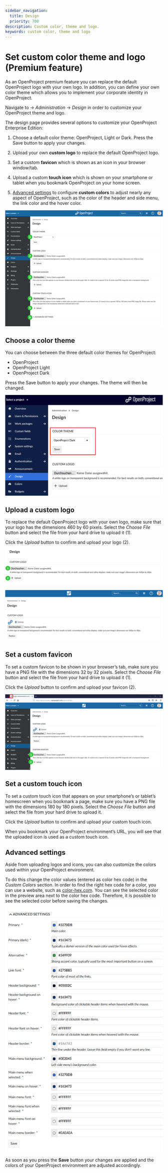 ```yaml
---
sidebar_navigation:
  title: Design
  priority: 700
description: Custom color, theme and logo.
keywords: custom color, theme and logo
---
```

# Set custom color theme and logo (Premium feature)

As an OpenProject premium feature you can replace the default  OpenProject logo with your own logo. In addition, you can define your own color theme which allows you to implement your corporate identity in OpenProject.

Navigate to -> *Administration* -> *Design* in order to customize your OpenProject theme and logo.

The design page provides several options to customize your OpenProject Enterprise Edition:

1. Choose a default color theme: OpenProject, Light or Dark. Press the Save button to apply your changes.

2. Upload your own **custom logo** to replace the default OpenProject logo.

3. Set a custom **favicon** which is shown as an icon in your browser window/tab.
4. Upload a custom **touch icon** which is shown on your smartphone or tablet when you bookmark OpenProject on your home screen.
5. [Advanced settings](#advanced-settings) to configure **custom colors** to adjust nearly any aspect of OpenProject, such  as the color of the header and side menu, the link color and the hover color.

![System-admin-guide_design](System-admin-guide_design.png)

## Choose a color theme

You can choose between the three default color themes for OpenProject:

* OpenProject 
* OpenProject Light
* OpenProject Dark

Press the Save button to apply your changes. The theme will then be changed.

![System-admin-guide_color-theme](System-admin-guide_color-theme.png)



## Upload a custom logo

To replace the default OpenProject logo with your own logo, make sure that your logo has the dimensions 460 by 60 pixels. Select the *Choose File* button and select the file from your hard drive to upload it (1).

Click the *Upload* button to confirm and upload your logo (2).

![Sys-admin-design-upload-logo](Sys-admin-design-upload-logo.png)

![upload logo](image-20200121143402479.png)

## Set a custom favicon

To set a custom favicon to be shown in your browser’s tab, make sure  you have a PNG file with the dimensions 32 by 32 pixels. Select the *Choose File* button and select the file from your hard drive to upload it (1).

Click the *Upload* button to confirm and upload your favicon (2).

![Sys-admin-design-favicon](Sys-admin-design-favicon-1579613889024.png)

## Set a custom touch icon

To set a custom touch icon that appears on your smartphone’s or  tablet’s homescreen when you bookmark a page, make sure you have a PNG  file with the dimensions 180 by 180 pixels. Select the *Choose File* button and select the file from your hard drive to upload it.

Click the *Upload* button to confirm and upload your custom touch icon.

When you bookmark your OpenProject environment’s URL, you will see that the uploaded icon is used as a custom touch icon.

## Advanced settings

Aside from uploading logos and icons, you can also customize the colors used within your OpenProject environment. 

To do this change the color values (entered as color hex code) in the *Custom Colors* section. In order to find the right hex code for a color, you can use a website, such as [color-hex.com](https://www.color-hex.com/).
 You can see the selected color in the preview area next to the color hex code. Therefore, it is possible to see the selected color before saving the changes.

![Advanced settings colors](image-20200211140615090.png)

As soon as you press the **Save** button your changes are applied and the colors of your OpenProject environment are adjusted accordingly.

 